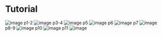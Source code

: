 # Tutorial
![image](https://user-images.githubusercontent.com/99756756/160157445-d87dc966-8c8c-4ae2-bc40-1b89da07a129.png)
p1-2
![image](https://user-images.githubusercontent.com/99756756/160157551-4dbc0c25-792f-4bc0-a44e-2a98921c1441.png)
p3-4
![image](https://user-images.githubusercontent.com/99756756/160157594-9ee3bc56-ca74-4471-948c-0b711ed6b9aa.png)
p5
![image](https://user-images.githubusercontent.com/99756756/160157634-d192022f-f463-4ac7-b8a5-d5fb2ce5207b.png)
p6
![image](https://user-images.githubusercontent.com/99756756/160157676-da8e3a3d-1aa6-4e66-9ee2-64cbd6d4de05.png)
p7
![image](https://user-images.githubusercontent.com/99756756/160157712-93533436-0420-481d-b7ac-3b00b714efd4.png)
p8-9
![image](https://user-images.githubusercontent.com/99756756/160157761-6f9b856b-3a4d-4c6b-a950-c4bd59e5d7c8.png)
p10
![image](https://user-images.githubusercontent.com/99756756/160157794-948ff377-2be5-48a7-94ad-14970d524a91.png)
p11
![image](https://user-images.githubusercontent.com/99756756/160157825-303d6faa-3cae-4214-919a-44151aad79bf.png)
